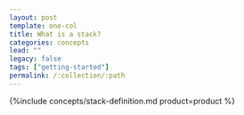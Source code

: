```yaml
---
layout: post
template: one-col
title: What is a stack?
categories: concepts
lead: ""
legacy: false
tags: ["getting-started"]
permalink: /:collection/:path
---
```



{%include concepts/stack-definition.md product=product %}
